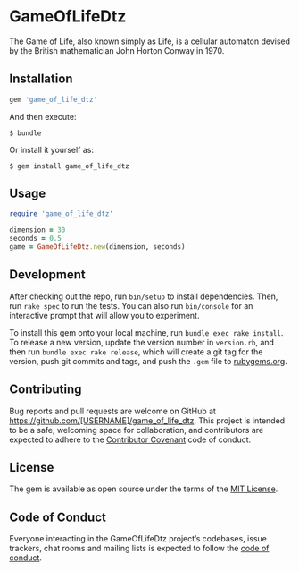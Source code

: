 # GameOfLifeDtz

The Game of Life, also known simply as Life, is a cellular automaton devised by the British mathematician John Horton Conway in 1970.

## Installation

```ruby
gem 'game_of_life_dtz'
```

And then execute:

    $ bundle

Or install it yourself as:

    $ gem install game_of_life_dtz

## Usage

```ruby
require 'game_of_life_dtz'

dimension = 30
seconds = 0.5
game = GameOfLifeDtz.new(dimension, seconds)
```

## Development

After checking out the repo, run `bin/setup` to install dependencies. Then, run `rake spec` to run the tests. You can also run `bin/console` for an interactive prompt that will allow you to experiment.

To install this gem onto your local machine, run `bundle exec rake install`. To release a new version, update the version number in `version.rb`, and then run `bundle exec rake release`, which will create a git tag for the version, push git commits and tags, and push the `.gem` file to [rubygems.org](https://rubygems.org).

## Contributing

Bug reports and pull requests are welcome on GitHub at https://github.com/[USERNAME]/game_of_life_dtz. This project is intended to be a safe, welcoming space for collaboration, and contributors are expected to adhere to the [Contributor Covenant](http://contributor-covenant.org) code of conduct.

## License

The gem is available as open source under the terms of the [MIT License](https://opensource.org/licenses/MIT).

## Code of Conduct

Everyone interacting in the GameOfLifeDtz project’s codebases, issue trackers, chat rooms and mailing lists is expected to follow the [code of conduct](https://github.com/[USERNAME]/game_of_life_dtz/blob/master/CODE_OF_CONDUCT.md).
